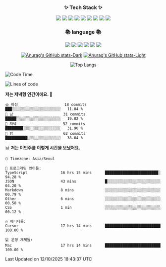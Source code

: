 <h3 align="center">✨ Tech Stack ✨</h3>
<div align="center">
<img src="https://img.shields.io/badge/react-%2320232a.svg?style=for-the-badge&logo=react&logoColor=%2361DAFB" />
<img src="https://img.shields.io/badge/Next-black?style=for-the-badge&logo=next.js&logoColor=white" />
<img src="https://img.shields.io/badge/tailwindcss-%2338B2AC.svg?style=for-the-badge&logo=tailwind-css&logoColor=white" />
<img src="https://img.shields.io/badge/zod-%233068b7.svg?style=for-the-badge&logo=zod&logoColor=white" />
<img src="https://img.shields.io/badge/vercel-%23000000.svg?style=for-the-badge&logo=vercel&logoColor=white" />
<img src="https://img.shields.io/badge/Supabase-3ECF8E?style=for-the-badge&logo=supabase&logoColor=white" />
  <img src="https://img.shields.io/badge/postgres-%23316192.svg?style=for-the-badge&logo=postgresql&logoColor=white" />
  <img src="https://img.shields.io/badge/sqlite-%2307405e.svg?style=for-the-badge&logo=sqlite&logoColor=white" />
  <img src="https://img.shields.io/badge/Prisma-3982CE?style=for-the-badge&logo=Prisma&logoColor=white" />
</div>

<h3 align="center">📚 language 📚 </h3>
<div div align="center">
  <img src="https://img.shields.io/badge/c-%2300599C.svg?style=for-the-badge&logo=c&logoColor=white" />
  <img src="https://img.shields.io/badge/c%23-%23239120.svg?style=for-the-badge&logo=csharp&logoColor=white" />
  <img src="https://img.shields.io/badge/c++-%2300599C.svg?style=for-the-badge&logo=c%2B%2B&logoColor=white" />
  <img src="https://img.shields.io/badge/java-%23ED8B00.svg?style=for-the-badge&logo=openjdk&logoColor=white" />
  <img src="https://img.shields.io/badge/javascript-%23323330.svg?style=for-the-badge&logo=javascript&logoColor=%23F7DF1E" />
  <img src="https://img.shields.io/badge/typescript-%23007ACC.svg?style=for-the-badge&logo=typescript&logoColor=white" />
</div>
<div align="center">

[![Anurag's GitHub stats-Dark](https://github-readme-stats.vercel.app/api?username=KJWGarden&show_icons=true&theme=dark#gh-dark-mode-only)](https://github.com/anuraghazra/github-readme-stats#gh-dark-mode-only)
[![Anurag's GitHub stats-Light](https://github-readme-stats.vercel.app/api?username=KJWGarden&show_icons=true&theme=default#gh-light-mode-only)](https://github.com/anuraghazra/github-readme-stats#gh-light-mode-only)

![Top Langs](https://github-readme-stats.vercel.app/api/top-langs/?username=KJWGarden&layout=donut)
  
</div>

<!--START_SECTION:waka-->
![Code Time](http://img.shields.io/badge/Code%20Time-138%20hrs%2017%20mins-blue)

![Lines of code](https://img.shields.io/badge/%EC%A0%80%EB%8A%94%20%EC%97%AC%ED%83%9C%EA%B9%8C%EC%A7%80%20-333.3%20thousand%20%EC%A4%84%EC%9D%98%20%EC%BD%94%EB%93%9C%EB%A5%BC%20%EC%9E%91%EC%84%B1%ED%96%88%EC%96%B4%EC%9A%94.-blue)

**저는 저녁형 인간이에요. 🦉** 

```text
🌞 아침                     18 commits          ███░░░░░░░░░░░░░░░░░░░░░░   11.04 % 
🌆 낮　                     31 commits          █████░░░░░░░░░░░░░░░░░░░░   19.02 % 
🌃 저녁                     52 commits          ████████░░░░░░░░░░░░░░░░░   31.90 % 
🌙 밤　                     62 commits          ██████████░░░░░░░░░░░░░░░   38.04 % 
```


📊 **저는 이번주를 이렇게 시간을 보냈어요.** 

```text
🕑︎ Timezone: Asia/Seoul

💬 프로그래밍 언어들: 
TypeScript               16 hrs 15 mins      ████████████████████████░   94.28 % 
JSON                     43 mins             █░░░░░░░░░░░░░░░░░░░░░░░░   04.20 % 
Markdown                 8 mins              ░░░░░░░░░░░░░░░░░░░░░░░░░   00.79 % 
Other                    6 mins              ░░░░░░░░░░░░░░░░░░░░░░░░░   00.58 % 
CSS                      1 min               ░░░░░░░░░░░░░░░░░░░░░░░░░   00.12 % 

🔥 에디터들: 
Cursor                   17 hrs 14 mins      █████████████████████████   100.00 % 

💻 운영 체제들: 
Mac                      17 hrs 14 mins      █████████████████████████   100.00 % 
```


 Last Updated on 12/10/2025 18:43:37 UTC
<!--END_SECTION:waka-->

  
